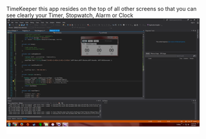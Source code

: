 TimeKeeper
this app resides on the top of all other screens so that you can see clearly your Timer, Stopwatch, Alarm or Clock
<img src="https://github.com/FiolaRobert/TimeKeeper/blob/master/TimeInfocus.png"></img>
